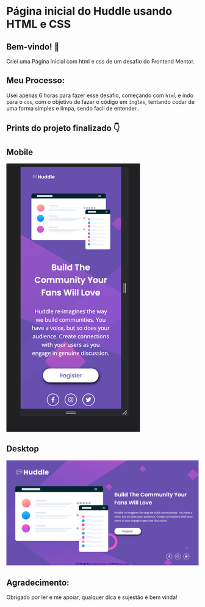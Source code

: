 # Página inicial do Huddle usando HTML e CSS 

## Bem-vindo! 👋

Criei uma Página inicial com html e css de um desafio do Frontend Mentor.

## Meu Processo:

Usei apenas 6 horas para fazer esse desafio, começando com `html` e indo para o `css`, com o objetivo de fazer o código em `ingles`, tentando codar de uma forma simples e limpa, sendo facil de entender..

## Prints do projeto finalizado 👇

## Mobile
![](./design/design-mobile.png)

## Desktop

![](./design/design-desktop.png)

##  Agradecimento:
Obrigado por ler e me apoiar, qualquer dica e sujestão é bem vinda!